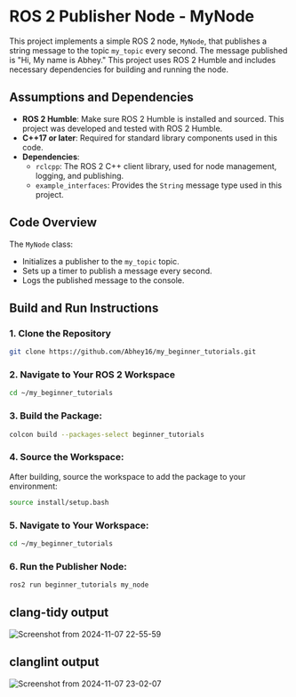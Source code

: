 # ROS 2 Publisher Node - MyNode

This project implements a simple ROS 2 node, `MyNode`, that publishes a string message to the topic `my_topic` every second. 
The message published is "Hi, My name is Abhey." This project uses ROS 2 Humble and includes necessary dependencies for building and running the node.

## Assumptions and Dependencies

- **ROS 2 Humble**: Make sure ROS 2 Humble is installed and sourced. This project was developed and tested with ROS 2 Humble.
- **C++17 or later**: Required for standard library components used in this code.
- **Dependencies**:
  - `rclcpp`: The ROS 2 C++ client library, used for node management, logging, and publishing.
  - `example_interfaces`: Provides the `String` message type used in this project.

## Code Overview

The `MyNode` class:

- Initializes a publisher to the `my_topic` topic.
- Sets up a timer to publish a message every second.
- Logs the published message to the console.

## Build and Run Instructions

### 1. Clone the Repository
   ```sh
   git clone https://github.com/Abhey16/my_beginner_tutorials.git
   ```
### 2. Navigate to Your ROS 2 Workspace
   ```sh
   cd ~/my_beginner_tutorials
   ```
### 3. Build the Package:
   ```sh
   colcon build --packages-select beginner_tutorials
   ```
### 4. Source the Workspace:
   After building, source the workspace to add the package to your environment:
   ```sh
   source install/setup.bash
  ```
### 5. Navigate to Your Workspace:
   ```sh
   cd ~/my_beginner_tutorials
   ```

### 6. Run the Publisher Node:
   ```sh
   ros2 run beginner_tutorials my_node
   ```

## clang-tidy output
![Screenshot from 2024-11-07 22-55-59](https://github.com/user-attachments/assets/939077c3-5959-4ba4-b9bb-4a448ce4bae3)


## clanglint output
![Screenshot from 2024-11-07 23-02-07](https://github.com/user-attachments/assets/9ac670d0-c5e1-466e-8aeb-b59ce4812a83)
